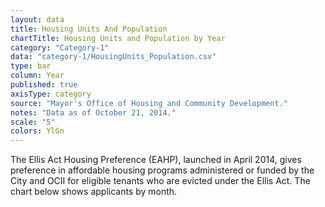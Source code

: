 ```yaml
---
layout: data
title: Housing Units And Population
chartTitle: Housing Units and Population by Year
category: "Category-1"
data: "category-1/HousingUnits_Population.csv"
type: bar
column: Year
published: true
axisType: category
source: "Mayor's Office of Housing and Community Development."
notes: "Data as of October 21, 2014."
scale: "5"
colors: YlGn
---
```


The Ellis Act Housing Preference (EAHP), launched in April 2014, gives preference in affordable housing programs administered or funded by the City and OCII for eligible tenants who are evicted under the Ellis Act. The chart below shows applicants by month.